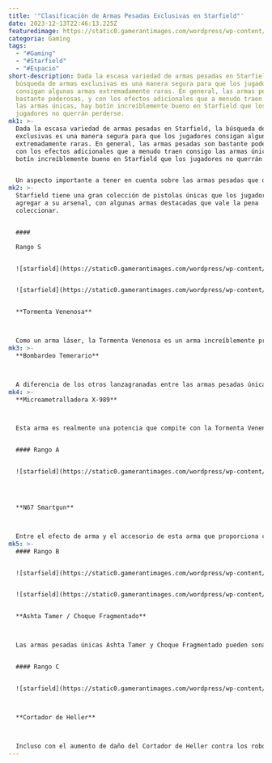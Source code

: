 ```yaml
---
title: '"Clasificación de Armas Pesadas Exclusivas en Starfield"'
date: 2023-12-13T22:46:13.225Z
featuredimage: https://static0.gamerantimages.com/wordpress/wp-content/uploads/2023/12/starfield-companion-barret-with-poisonstorm-unique-heavy-weapon-in-a-weapon-vendor-shop.jpg?q=50&fit=contain&w=1140&h=&dpr=1.5
categoria: Gaming
tags:
  - "#Gaming"
  - "#Starfield"
  - "#Espacio"
short-description: Dada la escasa variedad de armas pesadas en Starfield, la
  búsqueda de armas exclusivas es una manera segura para que los jugadores
  consigan algunas armas extremadamente raras. En general, las armas pesadas son
  bastante poderosas, y con los efectos adicionales que a menudo traen consigo
  las armas únicas, hay botín increíblemente bueno en Starfield que los
  jugadores no querrán perderse.
mk1: >-
  Dada la escasa variedad de armas pesadas en Starfield, la búsqueda de armas
  exclusivas es una manera segura para que los jugadores consigan algunas armas
  extremadamente raras. En general, las armas pesadas son bastante poderosas, y
  con los efectos adicionales que a menudo traen consigo las armas únicas, hay
  botín increíblemente bueno en Starfield que los jugadores no querrán perderse.


  Un aspecto importante a tener en cuenta sobre las armas pesadas que disparan proyectiles explosivos es que pueden beneficiarse tanto de las habilidades de armas pesadas como de las habilidades relacionadas con explosivos en Starfield. Entonces, con una pequeña inversión, cualquier arma que cumpla con esta descripción puede producir daños ridículamente altos. Sin embargo, la mayoría de las armas pesadas únicas en Starfield son lo suficientemente fuertes sin necesidad de ninguna inversión.
mk2: >-
  Starfield tiene una gran colección de pistolas únicas que los jugadores pueden
  agregar a su arsenal, con algunas armas destacadas que vale la pena
  coleccionar.


  #### 

  Rango S


  ![starfield](https://static0.gamerantimages.com/wordpress/wp-content/uploads/2023/12/starfield-unique-heavy-weapon-poisonstorm.jpg?q=50&fit=contain&w=750&h=415&dpr=1.5 "starfield")


  ![starfield](https://static0.gamerantimages.com/wordpress/wp-content/uploads/2023/12/starfield-unique-heavy-weapon-reckless-bombardment.jpg?q=50&fit=contain&w=750&h=415&dpr=1.5 "starfield")


  **Tormenta Venenosa**



  Como un arma láser, la Tormenta Venenosa es un arma increíblemente precisa. Debido a su alta velocidad de fuego, daño utilitario por veneno y precisión superior que resultan en una producción de daño increíblemente alta, la Tormenta Venenosa es posiblemente una de las armas más fuertes en Starfield. Como cualquier arma en Starfield con una gran utilidad de efecto de estado, los jugadores pueden obtener mucho uso de esta arma dándosela a sus compañeros para proporcionar un soporte inigualable.
mk3: >-
  **Bombardeo Temerario**



  A diferencia de los otros lanzagranadas entre las armas pesadas únicas en Starfield, el Bombardeo Temerario presenta una recarga alimentada por cargador en lugar de una recarga lenta de proyectil único. Otra ventaja que tiene esta arma sobre las otras armas pesadas únicas de lanzagranadas es que el efecto de la arma en el Bombardeo Temerario parece escalar con el daño del jugador. Esto significa que los jugadores que invierten tanto en habilidades de armas pesadas como en explosivos pueden ver rendimientos exponenciales en la producción de daño de esta arma. Por estas razones, esta arma es más viable que el Choque Fragmentado y el Ashta Tamer, al menos después de que los jugadores inviertan en las habilidades relacionadas con estas armas.
mk4: >-
  **Microametralladora X-989**



  Esta arma es realmente una potencia que compite con la Tormenta Venenosa como una de las mejores armas del juego. El arma base de la Microametralladora X-989 ya es un arma poderosa, así que mezclar tres de los efectos de armas únicas de Starfield significa que esta arma destroza todo a su paso. Aunque el aumento de daño de esta arma contra los alienígenas es bastante situacional en comparación con otros modificadores de daño más universales, esta arma sigue siendo extremadamente fuerte contra cualquier objetivo dentro de su alcance.


  #### Rango A


  ![starfield](https://static0.gamerantimages.com/wordpress/wp-content/uploads/2023/12/starfield-unique-heavy-weapon-n67-smartgun.jpg?q=50&fit=crop&w=1500&dpr=1.5 "starfield")




  **N67 Smartgun**



  Entre el efecto de arma y el accesorio de esta arma que proporciona capacidades de perforación de armaduras acumulativas, esta arma es increíblemente fuerte. La N67 Smartgun se puede encontrar muy temprano en una ubicación que la historia principal de Starfield llevará a los jugadores, por lo que cualquiera que pueda comprar esta cara arma y la munición para usarla hará un trabajo rápido de sus enemigos. Sin embargo, el inconveniente del arma base de la N67 Smartgun es que su baja precisión significa que solo es útil a corta distancia.
mk5: >-
  #### Rango B


  ![starfield](https://static0.gamerantimages.com/wordpress/wp-content/uploads/2023/12/starfield-unique-heavy-weapon-ashta-tamer.jpg?q=50&fit=contain&w=750&h=415&dpr=1.5 "starfield")


  ![starfield](https://static0.gamerantimages.com/wordpress/wp-content/uploads/2023/12/starfield-unique-heavy-weapon-shattered-shock.jpg?q=50&fit=contain&w=750&h=415&dpr=1.5 "starfield")


  **Ashta Tamer / Choque Fragmentado**



  Las armas pesadas únicas Ashta Tamer y Choque Fragmentado pueden sonar bastante diferentes según sus efectos de armas, pero ambas terminan teniendo producciones de daño extremadamente idénticas. Esto se debe principalmente a que ambas utilizan el mismo arma base, que es el lanzagranadas Bridger. Mientras que estas armas pesadas explosivas pueden beneficiarse al sumergirse en las habilidades de explosivos y armas pesadas, lo mismo puede hacer el Bombardeo Temerario, que probablemente supera a ambas armas.


  #### Rango C


  ![starfield](https://static0.gamerantimages.com/wordpress/wp-content/uploads/2023/12/starfield-unique-heavy-weapon-heller-s-cutter.jpg?q=50&fit=crop&w=1500&dpr=1.5 "starfield")



  **Cortador de Heller**



  Incluso con el aumento de daño del Cortador de Heller contra los robots, su daño total es extremadamente decepcionante. Además, todas las cortadoras tienen un rango extremadamente limitado. Los entusiastas de la colección que deseen una nueva apariencia para su cortadora podrían apreciar esta arma; sin embargo, cualquier jugador que busque un arma buena a corta distancia encontraría un mejor uso en una de las escopetas o armas cuerpo a cuerpo únicas de Starfield.
---
```

